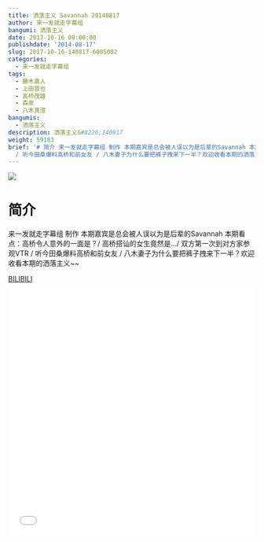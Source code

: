 ```yaml
---
title: 洒落主义 Savannah 20140817
author: 来一发就走字幕组
bangumi: 洒落主义
date: 2017-10-16 00:00:00
publishdate: '2014-08-17'
slug: 2017-10-16-140817-6005002
categories:
  - 来一发就走字幕组
tags:
  - 藤木直人
  - 上田晋也
  - 高桥茂雄
  - 森泉
  - 八木真澄
bangumis:
  - 洒落主义
description: 洒落主义&#8226;140817
weight: 59183
brief: '# 简介 来一发就走字幕组 制作 本期嘉宾是总会被人误以为是后辈的Savannah 本期看点：高桥令人意外的一面是？/ 高桥搭讪的女生竟然是…/ 双方第一次到对方家参观VTR
  / 听今田桑爆料高桥和前女友 / 八木妻子为什么要把裤子拽来下一半？欢迎收看本期的洒落主义~~'
---
```


![](https://i.imgur.com/1J21Y29.jpg)

# 简介  
来一发就走字幕组 制作 本期嘉宾是总会被人误以为是后辈的Savannah 本期看点：高桥令人意外的一面是？/ 高桥搭讪的女生竟然是…/ 双方第一次到对方家参观VTR / 听今田桑爆料高桥和前女友 / 八木妻子为什么要把裤子拽来下一半？欢迎收看本期的洒落主义~~




  [BILIBILI](https://www.bilibili.com/video/av6005002/)


<div class="vcontainer">  <iframe class='video' src="//www.bilibili.com/blackboard/player.html?aid=6005002" width="100%" height="500" frameborder="0" allowfullscreen="allowfullscreen"></iframe></div>
